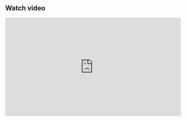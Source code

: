 ## Watch video

<iframe width="560" height="315" src="https://www.youtube.com/embed/hGHwu1h3l6g" frameborder="0" allow="accelerometer; autoplay; clipboard-write; encrypted-media; gyroscope; picture-in-picture" allowfullscreen></iframe>
